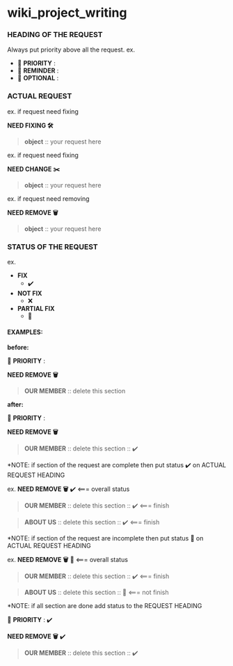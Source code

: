 # wiki_project_writing

### HEADING OF THE REQUEST
Always put priority above all the request. 
ex.
* :pushpin: __PRIORITY__ : 
* :paperclip: __REMINDER__ :
* :round_pushpin: __OPTIONAL__ :

### ACTUAL REQUEST
ex. if request need fixing

__NEED FIXING :hammer_and_wrench:__
> __object__ :: your request here

ex. if request need fixing

__NEED CHANGE :scissors:__
> __object__ :: your request here

ex. if request need removing

__NEED REMOVE :wastebasket:__
> __object__ :: your request here

### STATUS OF THE REQUEST
ex.
* __FIX__
  + :heavy_check_mark:
* __NOT FIX__
  + :x:
* __PARTIAL FIX__
  + :construction:


#### EXAMPLES:

__before:__ 

:pushpin: __PRIORITY__ :

__NEED REMOVE :wastebasket:__
> __OUR MEMBER__ :: delete this section

__after:__

:pushpin: __PRIORITY__ :

__NEED REMOVE :wastebasket:__
> __OUR MEMBER__ :: delete this section :: :heavy_check_mark:

*NOTE: if section of the request are complete then put status :heavy_check_mark: on ACTUAL REQUEST HEADING  

ex. 
__NEED REMOVE :wastebasket:__ :heavy_check_mark: <=== overall status

> __OUR MEMBER__ :: delete this section :: :heavy_check_mark: <=== finish

> __ABOUT US__ :: delete this section :: :heavy_check_mark: <=== finish

*NOTE: if section of the request are incomplete then put status :construction: on ACTUAL REQUEST HEADING  

ex. 
__NEED REMOVE :wastebasket:__ :construction: <=== overall status

> __OUR MEMBER__ :: delete this section :: :heavy_check_mark: <=== finish

> __ABOUT US__ :: delete this section :: :construction: <=== not finish

*NOTE: if all section are done add status to the REQUEST HEADING

:pushpin: __PRIORITY__ : :heavy_check_mark:

__NEED REMOVE :wastebasket:__ :heavy_check_mark:
> __OUR MEMBER__ :: delete this section :: :heavy_check_mark:


